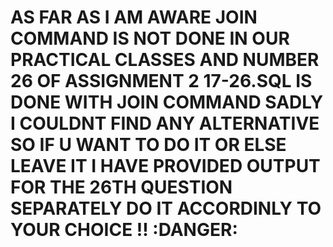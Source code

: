 # AS FAR AS I AM AWARE JOIN COMMAND IS NOT DONE IN OUR PRACTICAL CLASSES AND NUMBER 26 OF ASSIGNMENT 2 17-26.SQL IS DONE WITH JOIN COMMAND SADLY I COULDNT FIND ANY ALTERNATIVE SO IF U WANT TO DO IT OR ELSE LEAVE IT I HAVE PROVIDED OUTPUT FOR THE 26TH QUESTION SEPARATELY DO IT ACCORDINLY TO YOUR CHOICE !! :DANGER:
